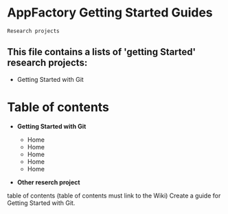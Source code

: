 # AppFactory Getting Started Guides
`Research projects`

## This file contains a lists of 'getting Started' research projects:
* Getting Started with Git


# Table of contents
- **Getting Started with Git**
  -  Home
  -  Home
  -  Home
  -  Home
  -  Home
  
- **Other reserch project**


 table of contents (table of contents must link to the Wiki) Create a guide for Getting Started with Git.
 
 
